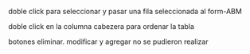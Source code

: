 doble click para seleccionar y pasar una fila seleccionada al form-ABM

doble click en la columna cabezera para ordenar la tabla

botones eliminar. modificar y agregar no se pudieron realizar
